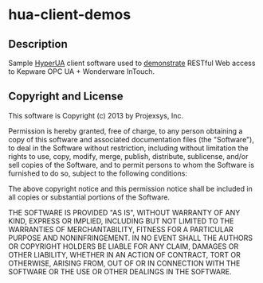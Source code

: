 # hua-client-demos

## Description

Sample [HyperUA](http://projexsys.com/hyperua/) client software used to [demonstrate](http://projexsys.com/hyperua/demos/) RESTful Web access to Kepware OPC UA + Wonderware InTouch.

## Copyright and License

This software is Copyright (c) 2013 by Projexsys, Inc.

Permission is hereby granted, free of charge, to any person obtaining a copy of this software and associated documentation files (the "Software"), to deal in the Software without restriction, including without limitation the rights to use, copy, modify, merge, publish, distribute, sublicense, and/or sell copies of the Software, and to permit persons to whom the Software is furnished to do so, subject to the following conditions:

The above copyright notice and this permission notice shall be included in all copies or substantial portions of the Software.

THE SOFTWARE IS PROVIDED "AS IS", WITHOUT WARRANTY OF ANY KIND, EXPRESS OR IMPLIED, INCLUDING BUT NOT LIMITED TO THE WARRANTIES OF MERCHANTABILITY, FITNESS FOR A PARTICULAR PURPOSE AND NONINFRINGEMENT. IN NO EVENT SHALL THE AUTHORS OR COPYRIGHT HOLDERS BE LIABLE FOR ANY CLAIM, DAMAGES OR OTHER LIABILITY, WHETHER IN AN ACTION OF CONTRACT, TORT OR OTHERWISE, ARISING FROM, OUT OF OR IN CONNECTION WITH THE SOFTWARE OR THE USE OR OTHER DEALINGS IN THE SOFTWARE.
